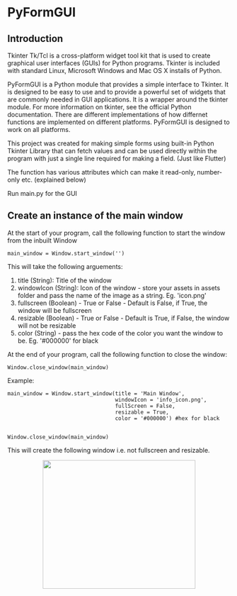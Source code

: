 # PyFormGUI

## Introduction

Tkinter Tk/Tcl is a cross-platform widget tool kit that is used to create graphical user interfaces (GUIs) for Python programs. Tkinter is included with standard Linux, Microsoft Windows and Mac OS X installs of Python.

PyFormGUI is a Python module that provides a simple interface to Tkinter. It is designed to be easy to use and to provide a powerful set of widgets that are commonly needed in GUI applications. It is a wrapper around the tkinter module. For more information on tkinter, see the official Python documentation. There are different implementations of how differnet functions are implemented on different platforms. PyFormGUI is designed to work on all platforms.

This project was created for making simple forms using built-in Python Tkinter Library that can fetch values and can be used directly within the program with just a single line required for making a field. (Just like Flutter)

The function has various attributes which can make it read-only, number-only etc. (explained below)

Run main.py for the GUI

## Create an instance of the main window

At the start of your program, call the following function to start the window from the inbuilt Window 

```
main_window = Window.start_window('')
```

This will take the following arguements:

1) title (String): Title of the window 
2) windowIcon (String): Icon of the window  - store your assets in assets folder and pass the name of the image as a string. Eg. 'icon.png'
3) fullscreen (Boolean) - True or False - Default is False, if True, the window will be fullscreen
4) resizable (Boolean) - True or False - Default is True, if False, the window will not be resizable
5) color (String) - pass the hex code of the color you want the window to be. Eg. '#000000' for black

At the end of your program, call the following function to close the window:

```
Window.close_window(main_window)
```

Example:

```
main_window = Window.start_window(title = 'Main Window', 
                                  windowIcon = 'info_icon.png', 
                                  fullScreen = False, 
                                  resizable = True,
                                  color = '#000000') #hex for black


Window.close_window(main_window)
```

This will create the following window i.e. not fullscreen and resizable.

<p align="center">
  <img width="345" height="290" src="https://user-images.githubusercontent.com/92171383/192292074-0d5551c5-dd28-401f-bac8-8f5cb0fda6f9.png">
</p>

